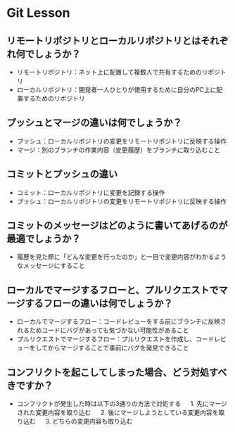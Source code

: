  # Git Lesson

 ## リモートリポジトリとローカルリポジトリとはそれぞれ何でしょうか？

  - リモートリポジトリ：ネット上に配置して複数人で共有するためのリポジトリ
  - ローカルリポジトリ：開発者一人ひとりが使用するために自分のPC上に配置するためのリポジトリ

 ## プッシュとマージの違いは何でしょうか？

  - プッシュ：ローカルリポジトリの変更をリモートリポジトリに反映する操作
  - マージ：別のブランチの作業内容（変更履歴）をブランチに取り込むこと

 ## コミットとプッシュの違い

  - コミット：ローカルリポジトリに変更を記録する操作
  - プッシュ：ローカルリポジトリの変更をリモートリポジトリに反映する操作

 ## コミットのメッセージはどのように書いてあげるのが最適でしょうか？

  - 履歴を見た際に「どんな変更を行ったのか」と一目で変更内容がわかるようなメッセージにすること

 ## ローカルでマージするフローと、プルリクエストでマージするフローの違いは何でしょうか？

  - ローカルでマージするフロー：コードレビューをする前にブランチに反映されるためコードにバグがあっても気づかない可能性があること
  - プルリクエストでマージするフロー：プルリクエストを作成し、コードレビューをしてからマージすることで事前にバグを発見できること

 ## コンフリクトを起こしてしまった場合、どう対処すべきですか？

  - コンフリクトが発生した時は以下の3通りの方法で対処する
 　 1. 先にマージされた変更内容を取り込む
 　 2. 後にマージしようとしている変更内容を取り込む
 　 3. どちらの変更内容も取り込む